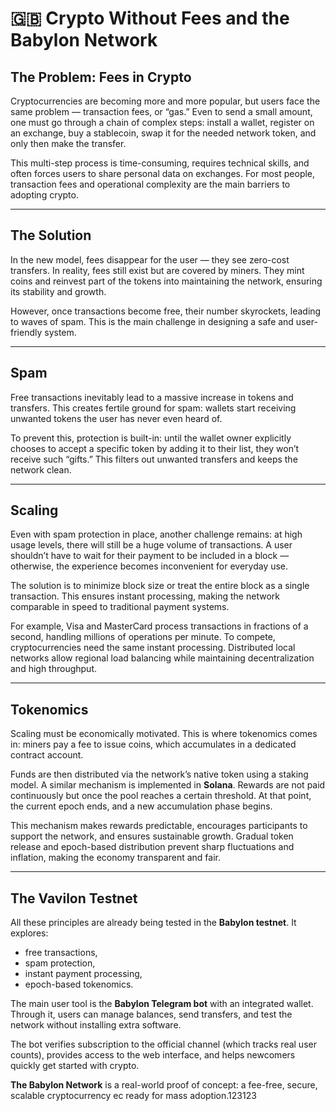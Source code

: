 # 🇬🇧 Crypto Without Fees and the Babylon Network

## The Problem: Fees in Crypto

Cryptocurrencies are becoming more and more popular, but users face the same problem — transaction fees, or “gas.” Even to send a small amount, one must go through a chain of complex steps: install a wallet, register on an exchange, buy a stablecoin, swap it for the needed network token, and only then make the transfer.

This multi-step process is time-consuming, requires technical skills, and often forces users to share personal data on exchanges. For most people, transaction fees and operational complexity are the main barriers to adopting crypto.

---

## The Solution

In the new model, fees disappear for the user — they see zero-cost transfers. In reality, fees still exist but are covered by miners. They mint coins and reinvest part of the tokens into maintaining the network, ensuring its stability and growth.

However, once transactions become free, their number skyrockets, leading to waves of spam. This is the main challenge in designing a safe and user-friendly system.

---

## Spam

Free transactions inevitably lead to a massive increase in tokens and transfers. This creates fertile ground for spam: wallets start receiving unwanted tokens the user has never even heard of.

To prevent this, protection is built-in: until the wallet owner explicitly chooses to accept a specific token by adding it to their list, they won’t receive such “gifts.” This filters out unwanted transfers and keeps the network clean.

---

## Scaling

Even with spam protection in place, another challenge remains: at high usage levels, there will still be a huge volume of transactions. A user shouldn’t have to wait for their payment to be included in a block — otherwise, the experience becomes inconvenient for everyday use.

The solution is to minimize block size or treat the entire block as a single transaction. This ensures instant processing, making the network comparable in speed to traditional payment systems.

For example, Visa and MasterCard process transactions in fractions of a second, handling millions of operations per minute. To compete, cryptocurrencies need the same instant processing. Distributed local networks allow regional load balancing while maintaining decentralization and high throughput.

---

## Tokenomics

Scaling must be economically motivated. This is where tokenomics comes in: miners pay a fee to issue coins, which accumulates in a dedicated contract account.

Funds are then distributed via the network’s native token using a staking model. A similar mechanism is implemented in **Solana**. Rewards are not paid continuously but once the pool reaches a certain threshold. At that point, the current epoch ends, and a new accumulation phase begins.

This mechanism makes rewards predictable, encourages participants to support the network, and ensures sustainable growth. Gradual token release and epoch-based distribution prevent sharp fluctuations and inflation, making the economy transparent and fair.

---

## The Vavilon Testnet

All these principles are already being tested in the **Babylon testnet**. It explores:

* free transactions,
* spam protection,
* instant payment processing,
* epoch-based tokenomics.

The main user tool is the **Babylon Telegram bot** with an integrated wallet. Through it, users can manage balances, send transfers, and test the network without installing extra software.

The bot verifies subscription to the official channel (which tracks real user counts), provides access to the web interface, and helps newcomers quickly get started with crypto.

**The Babylon Network** is a real-world proof of concept: a fee-free, secure, scalable cryptocurrency ec ready for mass adoption.123123

